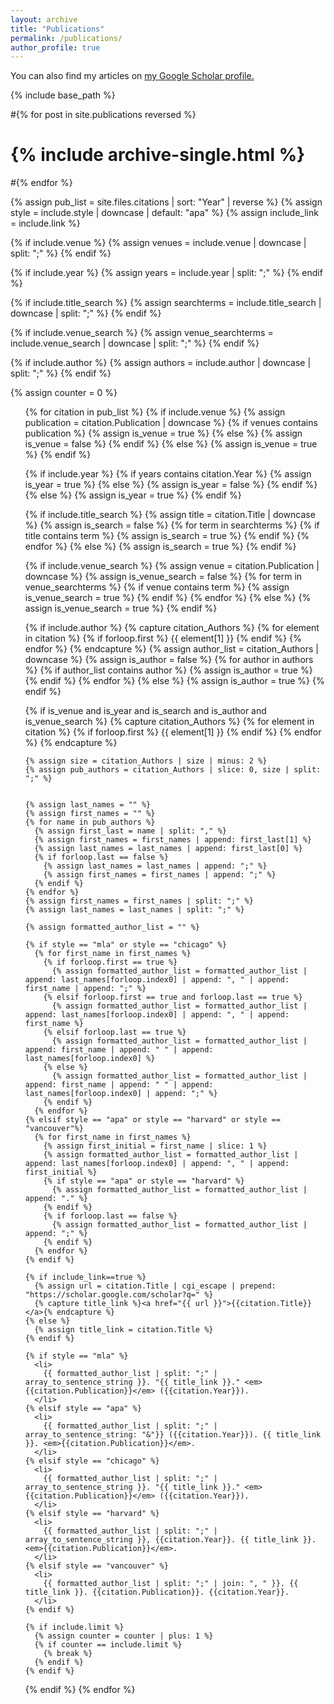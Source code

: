 ```yaml
---
layout: archive
title: "Publications"
permalink: /publications/
author_profile: true
---
```


  You can also find my articles on [my Google Scholar profile.](https://scholar.google.com/citations?user=0lB9-GcAAAAJ&hl=en&authuser=1)

{% include base_path %}

#{% for post in site.publications reversed %}
#  {% include archive-single.html %}
#{% endfor %}

{% assign pub_list = site.files.citations | sort: "Year" | reverse %}
{% assign style = include.style | downcase | default: "apa" %}
{% assign include_link = include.link %}

{% if include.venue %}
  {% assign venues = include.venue | downcase | split: ";" %}
{% endif %}

{% if include.year %}
  {% assign years = include.year | split: ";" %}
{% endif %}

{% if include.title_search %}
  {% assign searchterms = include.title_search | downcase | split: ";" %}
{% endif %}

{% if include.venue_search %}
  {% assign venue_searchterms = include.venue_search | downcase | split: ";" %}
{% endif %}

{% if include.author %}
  {% assign authors = include.author | downcase | split: ";" %}
{% endif %}

{% assign counter = 0 %}


<ol>
{% for citation in pub_list %}
  {% if include.venue %}
    {% assign publication = citation.Publication | downcase %}
    {% if venues contains publication %}
      {% assign is_venue = true %}
    {% else %}
      {% assign is_venue = false %}
    {% endif %}
  {% else %}
    {% assign is_venue = true %}
  {% endif %}
  
  {% if include.year %}
    {% if years contains citation.Year %}
      {% assign is_year = true %}
    {% else %}
      {% assign is_year = false %}
    {% endif %}
  {% else %}
    {% assign is_year = true %}
  {% endif %}
  
  {% if include.title_search %}
    {% assign title = citation.Title | downcase %}
    {% assign is_search = false %}
    {% for term in searchterms %}
      {% if title contains term %}
        {% assign is_search = true %}
      {% endif %}
    {% endfor %}
  {% else %}
    {% assign is_search = true %}
  {% endif %}
  
  {% if include.venue_search %}
    {% assign venue = citation.Publication | downcase %}
    {% assign is_venue_search = false %}
    {% for term in venue_searchterms %}
      {% if venue contains term %}
        {% assign is_venue_search = true %}
      {% endif %}
    {% endfor %}
  {% else %}
    {% assign is_venue_search = true %}
  {% endif %}
  
  {% if include.author %}
    {% capture citation_Authors %}
      {% for element in citation %}
        {% if forloop.first %}
          {{ element[1] }}
        {% endif %}
      {% endfor %}
    {% endcapture %}
    {% assign author_list = citation_Authors | downcase %}
    {% assign is_author = false %}
    {% for author in authors %}
      {% if author_list contains author %}
        {% assign is_author = true %}
      {% endif %}
    {% endfor %}
  {% else %}
    {% assign is_author = true %}
  {% endif %}

  {% if is_venue and is_year and is_search and is_author and is_venue_search %}
    {% capture citation_Authors %}
      {% for element in citation %}
        {% if forloop.first %}
          {{ element[1] }}
        {% endif %}
      {% endfor %}
    {% endcapture %}
  
    {% assign size = citation_Authors | size | minus: 2 %}
    {% assign pub_authors = citation_Authors | slice: 0, size | split: ";" %}


    {% assign last_names = "" %}
    {% assign first_names = "" %}
    {% for name in pub_authors %}
      {% assign first_last = name | split: "," %}
      {% assign first_names = first_names | append: first_last[1] %}
      {% assign last_names = last_names | append: first_last[0] %}
      {% if forloop.last == false %}
        {% assign last_names = last_names | append: ";" %}
        {% assign first_names = first_names | append: ";" %}
      {% endif %}
    {% endfor %}
    {% assign first_names = first_names | split: ";" %}
    {% assign last_names = last_names | split: ";" %}

    {% assign formatted_author_list = "" %}

    {% if style == "mla" or style == "chicago" %}
      {% for first_name in first_names %}
        {% if forloop.first == true %} 
          {% assign formatted_author_list = formatted_author_list | append: last_names[forloop.index0] | append: ", " | append: first_name | append: ";" %}
        {% elsif forloop.first == true and forloop.last == true %}
          {% assign formatted_author_list = formatted_author_list | append: last_names[forloop.index0] | append: ", " | append: first_name %}
        {% elsif forloop.last == true %}
          {% assign formatted_author_list = formatted_author_list | append: first_name | append: " " | append: last_names[forloop.index0] %}
        {% else %}
          {% assign formatted_author_list = formatted_author_list | append: first_name | append: " " | append: last_names[forloop.index0] | append: ";" %}
        {% endif %}
      {% endfor %}
    {% elsif style == "apa" or style == "harvard" or style == "vancouver"%}
      {% for first_name in first_names %}
        {% assign first_initial = first_name | slice: 1 %}
        {% assign formatted_author_list = formatted_author_list | append: last_names[forloop.index0] | append: ", " | append: first_initial %}
        {% if style == "apa" or style == "harvard" %}
          {% assign formatted_author_list = formatted_author_list | append: "." %}
        {% endif %}
        {% if forloop.last == false %}
          {% assign formatted_author_list = formatted_author_list | append: ";" %}
        {% endif %}
      {% endfor %}
    {% endif %}
    
    {% if include_link==true %}
      {% assign url = citation.Title | cgi_escape | prepend: "https://scholar.google.com/scholar?q=" %}
      {% capture title_link %}<a href="{{ url }}">{{citation.Title}}</a>{% endcapture %}
    {% else %}
      {% assign title_link = citation.Title %}
    {% endif %}
    
    {% if style == "mla" %}
      <li>
        {{ formatted_author_list | split: ";" | array_to_sentence_string }}. "{{ title_link }}." <em>{{citation.Publication}}</em> ({{citation.Year}}).
      </li>
    {% elsif style == "apa" %}  
      <li>
        {{ formatted_author_list | split: ";" | array_to_sentence_string: "&"}} ({{citation.Year}}). {{ title_link }}. <em>{{citation.Publication}}</em>.
      </li>
    {% elsif style == "chicago" %}
      <li>
        {{ formatted_author_list | split: ";" | array_to_sentence_string }}. "{{ title_link }}." <em>{{citation.Publication}}</em> ({{citation.Year}}).
      </li>
    {% elsif style == "harvard" %}
      <li>
        {{ formatted_author_list | split: ";" | array_to_sentence_string }}, {{citation.Year}}. {{ title_link }}. <em>{{citation.Publication}}</em>.
      </li>
    {% elsif style == "vancouver" %}
      <li>
        {{ formatted_author_list | split: ";" | join: ", " }}. {{ title_link }}. {{citation.Publication}}. {{citation.Year}}.
      </li>
    {% endif %}
    
    {% if include.limit %}
      {% assign counter = counter | plus: 1 %}
      {% if counter == include.limit %}
        {% break %}
      {% endif %}
    {% endif %} 
    
  {% endif %}
{% endfor %}
</ol>
